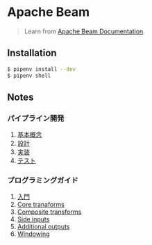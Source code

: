 # Apache Beam
>Learn from [Apache Beam Documentation](https://beam.apache.org/documentation/). 

## Installation
```bash
$ pipenv install --dev
$ pipenv shell
```

## Notes
### パイプライン開発
1. [基本概念](https://esa-pages.io/p/sharing/13096/posts/24/0bafaf4767489a64ce44.html)
2. [設計](https://esa-pages.io/p/sharing/13096/posts/25/81634fe6d2a8fe3e2f6b.html)
3. [実装](https://esa-pages.io/p/sharing/13096/posts/26/74c7f1e034e71d16bf28.html)
4. [テスト](https://esa-pages.io/p/sharing/13096/posts/28/e00e0f9ed5434d0d9aac.html)

### プログラミングガイド
1. [入門](https://esa-pages.io/p/sharing/13096/posts/29/41e0f5fa1c8d3215b06f.html)
2. [Core tranaforms](https://esa-pages.io/p/sharing/13096/posts/30/41dfd02628e0efcee61f.html)
3. [Composite transforms](https://esa-pages.io/p/sharing/13096/posts/31/b84e10786c498c98b96c.html)
4. [Side inputs](https://esa-pages.io/p/sharing/13096/posts/32/139515b3327d8dc9686e.html)
5. [Additional outputs](https://esa-pages.io/p/sharing/13096/posts/33/7dd233f489656ed65c04.html)
6. [Windowing](https://esa-pages.io/p/sharing/13096/posts/34/fedfd558676268589efc.html)